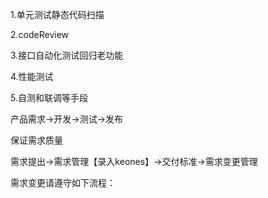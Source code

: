 1.单元测试静态代码扫描

2.codeReview

3.接口自动化测试回归老功能

4.性能测试

5.自测和联调等手段

产品需求->开发->测试->发布

保证需求质量

需求提出->需求管理【录入keones】->交付标准->需求变更管理

需求变更请遵守如下流程：

